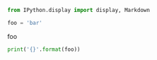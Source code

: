 <!-- markdownlint-disable MD033 MD041 MD012 -->

<section-start>

```python
from IPython.display import display, Markdown
```

</section-start>

<section-start always>

```python
foo = 'bar'
```

</section-start>

<section-live class="check-me-running">

<variable-string class="write-in-me">foo</variable-string>

```python
print('{}'.format(foo))
```

</section-live>